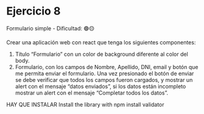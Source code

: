 # Ejercicio 8
Formulario simple - Dificultad: 🟢🟡

Crear una aplicación web con react que tenga los siguientes componentes:
1. Título “Formulario” con un color de background diferente al color del body.
2. Formulario, con los campos de Nombre, Apellido, DNI, email y botón que me
permita enviar el formulario.
Una vez presionado el botón de enviar se debe verificar que todos los campos
fueron cargados, y mostrar un alert con el mensaje “datos enviados”, si los datos
están incompleto mostrar un alert con el mensaje “Completar todos los datos”.

HAY QUE INSTALAR 
Install the library with npm install validator